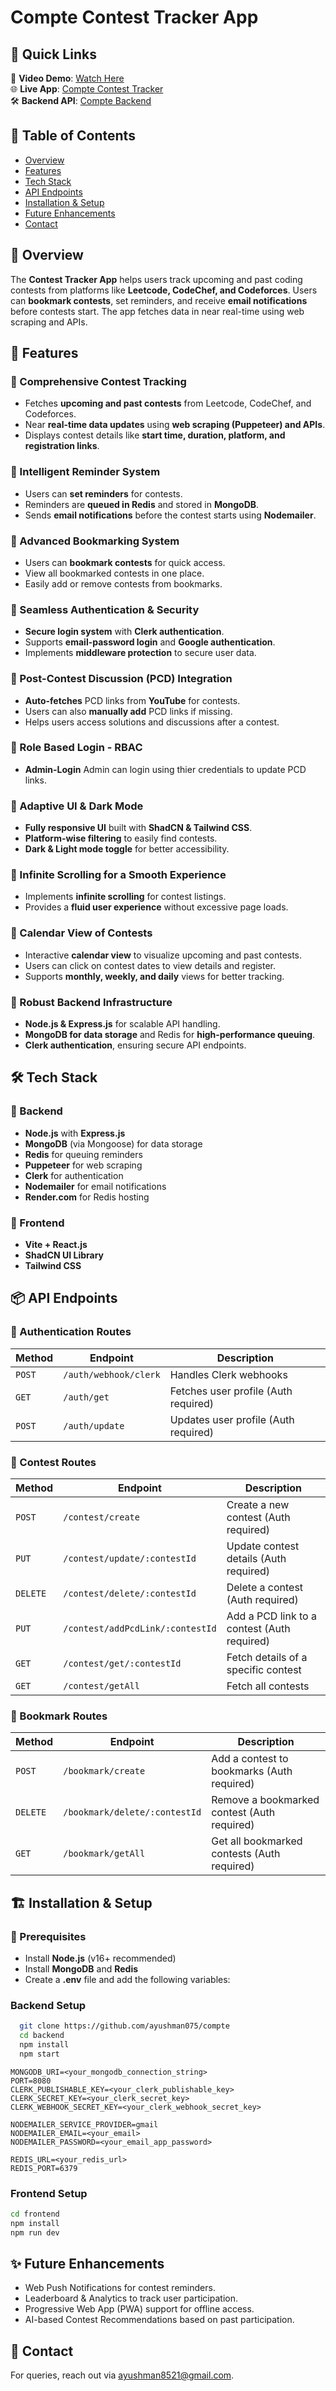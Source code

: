 # Compte Contest Tracker App

## 📌 Quick Links  
🎥 **Video Demo**: [Watch Here](https://drive.google.com/file/d/1rxCkOjnUg410W0T7fk7LudT5k7FzOwue/view?usp=sharing)  
🌐 **Live App**: [Compte Contest Tracker](https://compte-pi.vercel.app/)  
🛠️ **Backend API**: [Compte Backend](https://compte-jzi9.onrender.com/) 


## 📜 Table of Contents
- [Overview](#-overview)
- [Features](#-features)
- [Tech Stack](#-tech-stack)
- [API Endpoints](#-api-endpoints)
- [Installation & Setup](#-installation--setup)
- [Future Enhancements](#-future-enhancements)
- [Contact](#-contact)

## 📌 Overview
The **Contest Tracker App** helps users track upcoming and past coding contests from platforms like **Leetcode, CodeChef, and Codeforces**. Users can **bookmark contests**, set reminders, and receive **email notifications** before contests start. The app fetches data in near real-time using web scraping and APIs.

## 🚀 Features
### 🔹 Comprehensive Contest Tracking
- Fetches **upcoming and past contests** from Leetcode, CodeChef, and Codeforces.
- Near **real-time data updates** using **web scraping (Puppeteer) and APIs**.
- Displays contest details like **start time, duration, platform, and registration links**.

### 🔹 Intelligent Reminder System
- Users can **set reminders** for contests.
- Reminders are **queued in Redis** and stored in **MongoDB**.
- Sends **email notifications** before the contest starts using **Nodemailer**.

### 🔹 Advanced Bookmarking System
- Users can **bookmark contests** for quick access.
- View all bookmarked contests in one place.
- Easily add or remove contests from bookmarks.

### 🔹 Seamless Authentication & Security
- **Secure login system** with **Clerk authentication**.
- Supports **email-password login** and **Google authentication**.
- Implements **middleware protection** to secure user data.

### 🔹 Post-Contest Discussion (PCD) Integration
- **Auto-fetches** PCD links from **YouTube** for contests.
- Users can also **manually add** PCD links if missing.
- Helps users access solutions and discussions after a contest.

### 🔹 Role Based Login - RBAC
- **Admin-Login** Admin can login using thier credentials to update PCD links.

### 🔹 Adaptive UI & Dark Mode
- **Fully responsive UI** built with **ShadCN & Tailwind CSS**.
- **Platform-wise filtering** to easily find contests.
- **Dark & Light mode toggle** for better accessibility.

### 🔹 Infinite Scrolling for a Smooth Experience
- Implements **infinite scrolling** for contest listings.
- Provides a **fluid user experience** without excessive page loads.

### 🔹 Calendar View of Contests
- Interactive **calendar view** to visualize upcoming and past contests.
- Users can click on contest dates to view details and register.
- Supports **monthly, weekly, and daily** views for better tracking.

### 🔹 Robust Backend Infrastructure
- **Node.js & Express.js** for scalable API handling.
- **MongoDB for data storage** and Redis for **high-performance queuing**.
- **Clerk authentication**, ensuring secure API endpoints.

## 🛠️ Tech Stack
### 🔹 Backend
- **Node.js** with **Express.js**
- **MongoDB** (via Mongoose) for data storage
- **Redis** for queuing reminders
- **Puppeteer** for web scraping
- **Clerk** for authentication
- **Nodemailer** for email notifications
- **Render.com** for Redis hosting

### 🔹 Frontend
- **Vite + React.js**
- **ShadCN UI Library**
- **Tailwind CSS**

## 📦 API Endpoints
### 🔹 Authentication Routes
| Method | Endpoint | Description |
|--------|---------|-------------|
| `POST` | `/auth/webhook/clerk` | Handles Clerk webhooks |
| `GET` | `/auth/get` | Fetches user profile (Auth required) |
| `POST` | `/auth/update` | Updates user profile (Auth required) |

### 🔹 Contest Routes
| Method | Endpoint | Description |
|--------|---------|-------------|
| `POST` | `/contest/create` | Create a new contest (Auth required) |
| `PUT` | `/contest/update/:contestId` | Update contest details (Auth required) |
| `DELETE` | `/contest/delete/:contestId` | Delete a contest (Auth required) |
| `PUT` | `/contest/addPcdLink/:contestId` | Add a PCD link to a contest (Auth required) |
| `GET` | `/contest/get/:contestId` | Fetch details of a specific contest |
| `GET` | `/contest/getAll` | Fetch all contests |

### 🔹 Bookmark Routes
| Method | Endpoint | Description |
|--------|---------|-------------|
| `POST` | `/bookmark/create` | Add a contest to bookmarks (Auth required) |
| `DELETE` | `/bookmark/delete/:contestId` | Remove a bookmarked contest (Auth required) |
| `GET` | `/bookmark/getAll` | Get all bookmarked contests (Auth required) |

## 🏗️ Installation & Setup
### 🔹 Prerequisites
- Install **Node.js** (v16+ recommended)
- Install **MongoDB** and **Redis**
- Create a **.env** file and add the following variables:

### Backend Setup
```bash
  git clone https://github.com/ayushman075/compte
  cd backend
  npm install
  npm start
```

```env
MONGODB_URI=<your_mongodb_connection_string>
PORT=8080
CLERK_PUBLISHABLE_KEY=<your_clerk_publishable_key>
CLERK_SECRET_KEY=<your_clerk_secret_key>
CLERK_WEBHOOK_SECRET_KEY=<your_clerk_webhook_secret_key>

NODEMAILER_SERVICE_PROVIDER=gmail
NODEMAILER_EMAIL=<your_email>
NODEMAILER_PASSWORD=<your_email_app_password>

REDIS_URL=<your_redis_url>
REDIS_PORT=6379
```
### Frontend Setup
```bash
cd frontend
npm install
npm run dev
```

## ✨ Future Enhancements
- Web Push Notifications for contest reminders.
- Leaderboard & Analytics to track user participation.
- Progressive Web App (PWA) support for offline access.
- AI-based Contest Recommendations based on past participation.

## 📩 Contact
For queries, reach out via [ayushman8521@gmail.com](mailto:ayushman8521@gmail.com).
